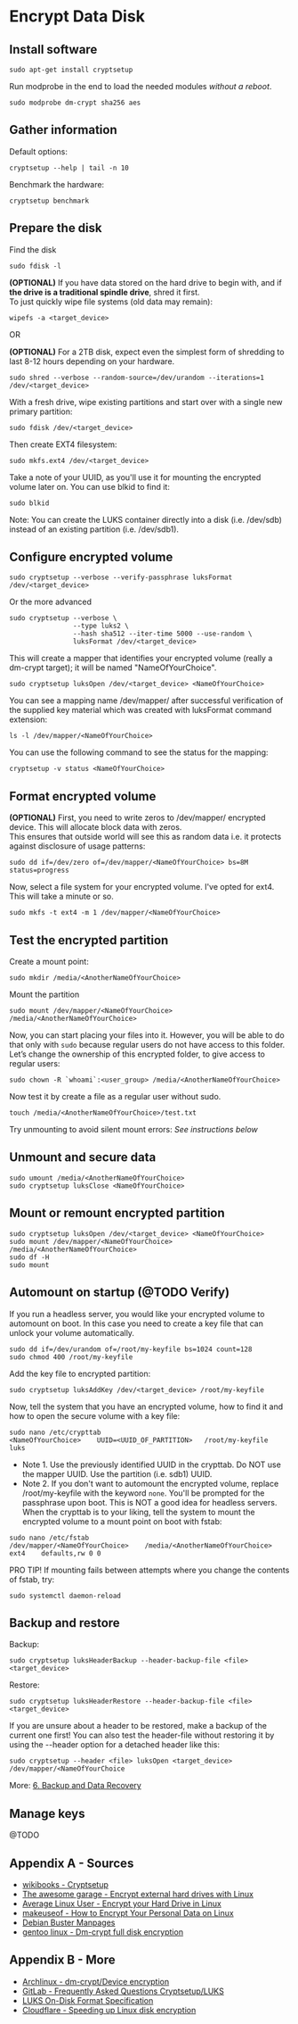 # Encrypt Data Disk

## Install software
```shell script
sudo apt-get install cryptsetup
```
Run modprobe in the end to load the needed modules _without a reboot_.
```shell script
sudo modprobe dm-crypt sha256 aes
```

## Gather information
Default options:
```shell script
cryptsetup --help | tail -n 10
```
Benchmark the hardware:
```shell script
cryptsetup benchmark
```

## Prepare the disk
Find the disk
```shell script
sudo fdisk -l
```
**(OPTIONAL)**  If you have data stored on the hard drive to begin with, and if **the drive is a traditional spindle drive**, shred it first.  
To just quickly wipe file systems (old data may remain):
```shell script
wipefs -a <target_device>
```
OR  

**(OPTIONAL)** For a 2TB disk, expect even the simplest form of shredding to last 8-12 hours depending on your hardware.
```shell script
sudo shred --verbose --random-source=/dev/urandom --iterations=1 /dev/<target_device>
```
With a fresh drive, wipe existing partitions and start over with a single new primary partition:
```shell script
sudo fdisk /dev/<target_device>
```
Then create EXT4 filesystem:
```shell script
sudo mkfs.ext4 /dev/<target_device>
```
Take a note of your UUID, as you'll use it for mounting the encrypted volume later on. You can use blkid to find it:
```shell script
sudo blkid
```
Note: You can create the LUKS container directly into a disk (i.e. /dev/sdb) instead of an existing partition (i.e. /dev/sdb1).

## Configure encrypted volume
```shell script
sudo cryptsetup --verbose --verify-passphrase luksFormat /dev/<target_device>
```
Or the more advanced
```shell script
sudo cryptsetup --verbose \
                --type luks2 \
                --hash sha512 --iter-time 5000 --use-random \
                luksFormat /dev/<target_device>
```
This will create a mapper that identifies your encrypted volume (really a dm-crypt target); it will be named "NameOfYourChoice".
```shell script
sudo cryptsetup luksOpen /dev/<target_device> <NameOfYourChoice>
```
You can see a mapping name /dev/mapper/<NameOfYourChoice> after successful verification of the supplied key material which was created with luksFormat command extension:
```shell script
ls -l /dev/mapper/<NameOfYourChoice>
```
You can use the following command to see the status for the mapping:
```shell script
cryptsetup -v status <NameOfYourChoice>
```

## Format encrypted volume
**(OPTIONAL)** First, you need to write zeros to /dev/mapper/<NameOfYourChoice> encrypted device. This will allocate block data with zeros.  
This ensures that outside world will see this as random data i.e. it protects against disclosure of usage patterns: 
```shell script
sudo dd if=/dev/zero of=/dev/mapper/<NameOfYourChoice> bs=8M status=progress
```
Now, select a file system for your encrypted volume. I've opted for ext4. This will take a minute or so.
```shell script
sudo mkfs -t ext4 -m 1 /dev/mapper/<NameOfYourChoice>
```

## Test the encrypted partition
Create a mount point:
```shell script
sudo mkdir /media/<AnotherNameOfYourChoice>
```
Mount the partition
```shell script
sudo mount /dev/mapper/<NameOfYourChoice> /media/<AnotherNameOfYourChoice>
```
Now, you can start placing your files into it. However, you will be able to do that only with `sudo` because regular users do not have access to this folder.  
Let’s change the ownership of this encrypted folder, to give access to regular users:
```shell script
sudo chown -R `whoami`:<user_group> /media/<AnotherNameOfYourChoice>
```
Now test it by create a file as a regular user without sudo.
```shell script
touch /media/<AnotherNameOfYourChoice>/test.txt
```
Try  unmounting to avoid silent mount errors:
_See instructions below_

## Unmount and secure data
```shell script
sudo umount /media/<AnotherNameOfYourChoice>
sudo cryptsetup luksClose <NameOfYourChoice>
```

## Mount or remount encrypted partition
```shell script
sudo cryptsetup luksOpen /dev/<target_device> <NameOfYourChoice>
sudo mount /dev/mapper/<NameOfYourChoice> /media/<AnotherNameOfYourChoice>
sudo df -H
sudo mount
```

## Automount on startup (**@TODO Verify**)  
If you run a headless server, you would like your encrypted volume to automount on boot. In this case you need to create a key file that can unlock your volume automatically.
```shell script
sudo dd if=/dev/urandom of=/root/my-keyfile bs=1024 count=128
sudo chmod 400 /root/my-keyfile
```
Add the key file to encrypted partition:
```shell script
sudo cryptsetup luksAddKey /dev/<target_device> /root/my-keyfile
```
Now, tell the system that you have an encrypted volume, how to find it and how to open the secure volume with a key file:
```shell script
sudo nano /etc/crypttab
<NameOfYourChoice>    UUID=<UUID_OF_PARTITION>   /root/my-keyfile    luks
```
- Note 1. Use the previously identified UUID in the crypttab. Do NOT use the mapper UUID. Use the partition (i.e. sdb1) UUID. 
- Note 2. If you don't want to automount the encrypted volume, replace /root/my-keyfile with the keyword `none`. You'll be prompted for the passphrase upon boot. This is NOT a good idea for headless servers.
When the crypttab is to your liking, tell the system to mount the encrypted volume to a mount point on boot with fstab:
```shell script
sudo nano /etc/fstab
/dev/mapper/<NameOfYourChoice>    /media/<AnotherNameOfYourChoice> ext4    defaults,rw 0 0
```
PRO TIP! If mounting fails between attempts where you change the contents of fstab, try:
```shell script
sudo systemctl daemon-reload
```

## Backup and restore
Backup:
```shell script
sudo cryptsetup luksHeaderBackup --header-backup-file <file> <target_device>
```
Restore:
```shell script
sudo cryptsetup luksHeaderRestore --header-backup-file <file> <target_device>
```
If you are unsure about a header to be restored, make a backup of the current one first! 
You can also test the header-file without restoring it by using the --header option for a detached header like this:
```shell script
sudo cryptsetup --header <file> luksOpen <target_device> /dev/mapper/<NameOfYourChoice
```
More: [6. Backup and Data Recovery](https://gitlab.com/cryptsetup/cryptsetup/-/wikis/FrequentlyAskedQuestions#6-backup-and-data-recovery)

## Manage keys
@TODO

## Appendix A - Sources
- [wikibooks - Cryptsetup](https://en.wikibooks.org/wiki/Cryptsetup)
- [The awesome garage - Encrypt external hard drives with Linux](https://theawesomegarage.com/blog/encrypt-external-hard-drives-with-linux)
- [Average Linux User - Encrypt your Hard Drive in Linux](https://averagelinuxuser.com/encrypt-hard-drive-in-linux/)
- [makeuseof - How to Encrypt Your Personal Data on Linux](https://www.makeuseof.com/tag/encrypt-personal-data-linux/)
- [Debian Buster Manpages](https://manpages.debian.org/buster/cryptsetup-bin/cryptsetup.8.en.html)
- [gentoo linux - Dm-crypt full disk encryption](https://wiki.gentoo.org/wiki/Dm-crypt_full_disk_encryption)

## Appendix B - More
- [Archlinux - dm-crypt/Device encryption](https://wiki.archlinux.org/index.php/Dm-crypt/Device_encryption)
- [GitLab - Frequently Asked Questions Cryptsetup/LUKS](https://gitlab.com/cryptsetup/cryptsetup/-/wikis/FrequentlyAskedQuestions)
- [LUKS On-Disk Format Specification](https://gitlab.com/cryptsetup/cryptsetup/wikis/LUKS-standard/on-disk-format.pdf)
- [Cloudflare - Speeding up Linux disk encryption](https://blog.cloudflare.com/speeding-up-linux-disk-encryption/)
